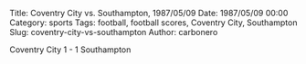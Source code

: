Title: Coventry City vs. Southampton, 1987/05/09
Date: 1987/05/09 00:00
Category: sports
Tags: football, football scores, Coventry City, Southampton
Slug: coventry-city-vs-southampton
Author: carbonero


Coventry City 1 - 1 Southampton
